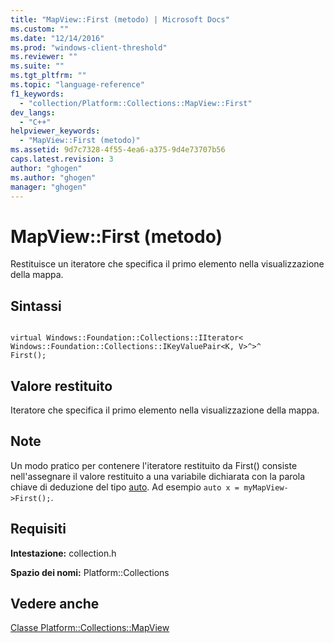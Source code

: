 ```yaml
---
title: "MapView::First (metodo) | Microsoft Docs"
ms.custom: ""
ms.date: "12/14/2016"
ms.prod: "windows-client-threshold"
ms.reviewer: ""
ms.suite: ""
ms.tgt_pltfrm: ""
ms.topic: "language-reference"
f1_keywords: 
  - "collection/Platform::Collections::MapView::First"
dev_langs: 
  - "C++"
helpviewer_keywords: 
  - "MapView::First (metodo)"
ms.assetid: 9d7c7328-4f55-4ea6-a375-9d4e73707b56
caps.latest.revision: 3
author: "ghogen"
ms.author: "ghogen"
manager: "ghogen"
---
```

# MapView::First (metodo)
Restituisce un iteratore che specifica il primo elemento nella visualizzazione della mappa.  
  
## Sintassi  
  
```  
  
virtual Windows::Foundation::Collections::IIterator<  
Windows::Foundation::Collections::IKeyValuePair<K, V>^>^   
First();  
```  
  
## Valore restituito  
 Iteratore che specifica il primo elemento nella visualizzazione della mappa.  
  
## Note  
 Un modo pratico per contenere l'iteratore restituito da First\(\) consiste nell'assegnare il valore restituito a una variabile dichiarata con la parola chiave di deduzione del tipo [auto](../Topic/auto%20\(C++\).md). Ad esempio `auto x = myMapView->First();`.  
  
## Requisiti  
 **Intestazione:** collection.h  
  
 **Spazio dei nomi:** Platform::Collections  
  
## Vedere anche  
 [Classe Platform::Collections::MapView](../cppcx/platform-collections-mapview-class.md)